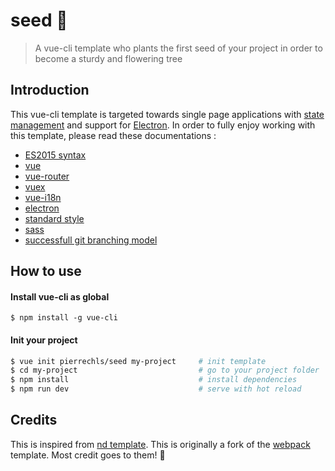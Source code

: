 # seed 🌱

> A vue-cli template who plants the first seed of your project in order to become a sturdy and flowering tree

## Introduction

This vue-cli template is targeted towards single page applications with [state management](http://vuex.vuejs.org/en/intro.html) and support for [Electron](http://electron.atom.io/). In order to fully enjoy working with this template, please read these documentations :

- [ES2015 syntax](https://babeljs.io/docs/learn-es2015/)
- [vue](http://vuejs.org/guide/)
- [vue-router](router.vuejs.org/en/index.html)
- [vuex](http://vuex.vuejs.org/en/index.html)
- [vue-i18n](https://github.com/kazupon/vue-i18n)
- [electron](http://electron.atom.io/)
- [standard style](https://github.com/feross/standard)
- [sass](http://sass-lang.com/)
- [successfull git branching model](http://nvie.com/posts/a-successful-git-branching-model/)

## How to use


#### Install vue-cli as global

``` 
$ npm install -g vue-cli
```

#### Init your project

``` bash
$ vue init pierrechls/seed my-project     # init template
$ cd my-project                           # go to your project folder
$ npm install                             # install dependencies
$ npm run dev                             # serve with hot reload
```

## Credits

This is inspired from [nd template](https://github.com/soixantecircuits/nd). This is originally a fork of the [webpack](https://github.com/vuejs-templates/webpack) template. Most credit goes to them! 👏